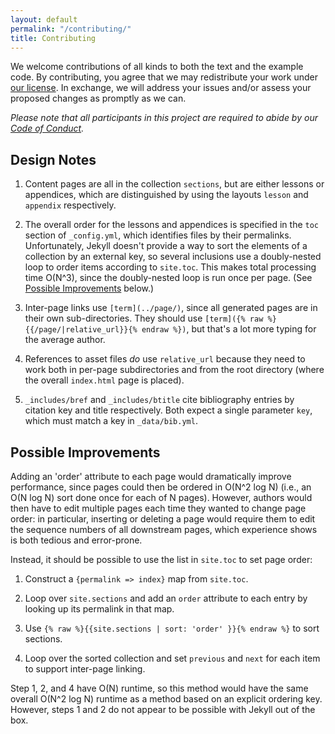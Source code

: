 ```yaml
---
layout: default
permalink: "/contributing/"
title: Contributing
---
```

We welcome contributions of all kinds to both the text and the example
code.  By contributing, you agree that we may redistribute your work
under [our license](../license/).  In exchange, we will address your
issues and/or assess your proposed changes as promptly as we can.

*Please note that all participants in this project
are required to abide by our [Code of Conduct](../conduct/).*

## Design Notes

1. Content pages are all in the collection `sections`, but are either
   lessons or appendices, which are distinguished by using the layouts
   `lesson` and `appendix` respectively.

1. The overall order for the lessons and appendices is specified in
   the `toc` section of `_config.yml`, which identifies files by their
   permalinks.  Unfortunately, Jekyll doesn't provide a way to sort
   the elements of a collection by an external key, so several
   inclusions use a doubly-nested loop to order items according to
   `site.toc`.  This makes total processing time O(N^3), since the
   doubly-nested loop is run once per page.  (See [Possible
   Improvements](#possible-improvements) below.)

1. Inter-page links use `[term](../page/)`, since
   all generated pages are in their own sub-directories.  They should
   use `[term]({% raw %}{{/page/|relative_url}}{% endraw %})`, but
   that's a lot more typing for the average author.

1. References to asset files *do* use `relative_url` because they need
   to work both in per-page subdirectories and from the root directory
   (where the overall `index.html` page is placed).

1. `_includes/bref` and `_includes/btitle` cite bibliography entries
    by citation key and title respectively.  Both expect a single
    parameter `key`, which must match a key in `_data/bib.yml`.

## Possible Improvements

Adding an 'order' attribute to each page would dramatically improve
performance, since pages could then be ordered in O(N^2 log N) (i.e.,
an O(N log N) sort done once for each of N pages).  However, authors
would then have to edit multiple pages each time they wanted to change
page order: in particular, inserting or deleting a page would require
them to edit the sequence numbers of all downstream pages, which
experience shows is both tedious and error-prone.

Instead, it should be possible to use the list in `site.toc` to set
page order:

1. Construct a `{permalink => index}` map from `site.toc`.

2. Loop over `site.sections` and add an `order` attribute to each
   entry by looking up its permalink in that map.

3. Use `{% raw %}{{site.sections | sort: 'order' }}{% endraw %}` to
   sort sections.

4. Loop over the sorted collection and set `previous` and `next`
   for each item to support inter-page linking.

Step 1, 2, and 4 have O(N) runtime, so this method would have the
same overall O(N^2 log N) runtime as a method based on an explicit
ordering key. However, steps 1 and 2 do not appear to be possible
with Jekyll out of the box.

